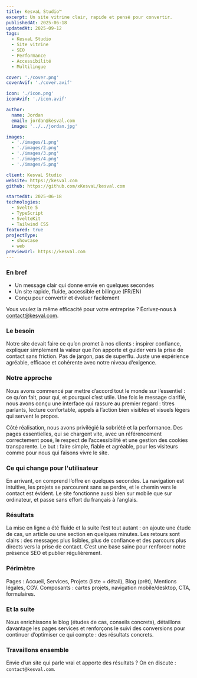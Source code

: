 ```yaml
---
title: KesvaL Studio™
excerpt: Un site vitrine clair, rapide et pensé pour convertir.
publishedAt: 2025-06-18
updatedAt: 2025-09-12
tags:
  - KesvaL Studio
  - Site vitrine
  - SEO
  - Performance
  - Accessibilité
  - Multilingue

cover: './cover.png'
coverAvif: './cover.avif'

icon: './icon.png'
iconAvif: './icon.avif'

author:
  name: Jordan
  email: jordan@kesval.com
  image: '../../jordan.jpg'

images:
  - './images/1.png'
  - './images/2.png'
  - './images/3.png'
  - './images/4.png'
  - './images/5.png'

client: KesvaL Studio
website: https://kesval.com
github: https://github.com/xKesvaL/kesval.com

startedAt: 2025-06-18
technologies:
  - Svelte 5
  - TypeScript
  - SvelteKit
  - Tailwind CSS
featured: true
projectType:
  - showcase
  - web
previewUrl: https://kesval.com
---
```


### En bref

- Un message clair qui donne envie en quelques secondes
- Un site rapide, fluide, accessible et bilingue (FR/EN)
- Conçu pour convertir et évoluer facilement

Vous voulez la même efficacité pour votre entreprise ? Écrivez‑nous à [contact@kesval.com](mailto:contact@kesval.com).

### Le besoin

Notre site devait faire ce qu’on promet à nos clients : inspirer confiance, expliquer simplement la valeur que l’on apporte et guider vers la prise de contact sans friction. Pas de jargon, pas de superflu. Juste une expérience agréable, efficace et cohérente avec notre niveau d’exigence.

### Notre approche

Nous avons commencé par mettre d’accord tout le monde sur l’essentiel : ce qu’on fait, pour qui, et pourquoi c’est utile. Une fois le message clarifié, nous avons conçu une interface qui rassure au premier regard : titres parlants, lecture confortable, appels à l’action bien visibles et visuels légers qui servent le propos.

Côté réalisation, nous avons privilégié la sobriété et la performance. Des pages essentielles, qui se chargent vite, avec un référencement correctement posé, le respect de l’accessibilité et une gestion des cookies transparente. Le but : faire simple, fiable et agréable, pour les visiteurs comme pour nous qui faisons vivre le site.

### Ce qui change pour l'utilisateur

En arrivant, on comprend l’offre en quelques secondes. La navigation est intuitive, les projets se parcourent sans se perdre, et le chemin vers le contact est évident. Le site fonctionne aussi bien sur mobile que sur ordinateur, et passe sans effort du français à l’anglais.

### Résultats

La mise en ligne a été fluide et la suite l’est tout autant : on ajoute une étude de cas, un article ou une section en quelques minutes. Les retours sont clairs : des messages plus lisibles, plus de confiance et des parcours plus directs vers la prise de contact. C’est une base saine pour renforcer notre présence SEO et publier régulièrement.

### Périmètre

Pages : Accueil, Services, Projets (liste + détail), Blog (prêt), Mentions légales, CGV. Composants : cartes projets, navigation mobile/desktop, CTA, formulaires.

### Et la suite

Nous enrichissons le blog (études de cas, conseils concrets), détaillons davantage les pages services et renforçons le suivi des conversions pour continuer d’optimiser ce qui compte : des résultats concrets.

### Travaillons ensemble

Envie d’un site qui parle vrai et apporte des résultats ? On en discute : `contact@kesval.com`.

